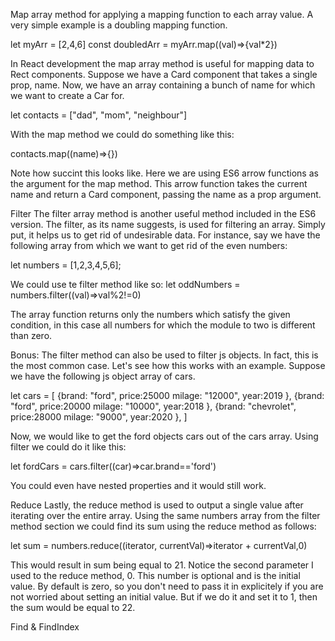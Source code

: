 
Map
array method for applying a mapping function to each array value. A very simple example is a doubling mapping function.

let myArr = [2,4,6]
const doubledArr = myArr.map((val)=>{val*2})

In React development the map array method is useful for mapping data to Rect components. Suppose we have a Card component that takes a single
prop, name. Now, we have an array containing a bunch of name for which we want to create a Car for.

let contacts = ["dad", "mom", "neighbour"]

With the map method we could do something like this:

contacts.map((name)=>{<Card name={name}/>})

Note how succint this looks like. Here we are using ES6 arrow functions as the argument for the map method. This arrow function takes
the current name and return a Card component, passing the name as a prop argument. 

Filter
The filter array method is another useful method included in the ES6 version. The filter, as its name suggests, is used for filtering an array.
Simply put, it helps us to get rid of undesirable data. For instance, say we have the following array from which we want to get rid of the even 
numbers:

let numbers = [1,2,3,4,5,6];

We could use te filter method like so:
let oddNumbers = numbers.filter((val)=>val%2!=0)

The array function returns only the numbers which satisfy the given condition, in this case all numbers for which the module to two is
different than zero.

Bonus:
The filter method can also be used to filter js objects. In fact, this is the most common case. Let's see how this works with an example.
Suppose we have the following js object array of cars.

let cars =  [
	{brand: "ford",
	price:25000
	milage: "12000",
	year:2019
	},
	{brand: "ford",
	price:20000
	milage: "10000",
	year:2018
	},
	{brand: "chevrolet",
	price:28000
	milage: "9000",
	year:2020
	},
]

Now, we would like to get the ford objects cars out of the cars array. Using filter we could do it like this:

let fordCars = cars.filter((car)=>car.brand=='ford')

You could even have nested properties and it would still work.


Reduce
Lastly, the reduce method is used to output a single value after iterating over the entire array. Using the same numbers array from the filter method 
section we could find its sum using the reduce method as follows:

let sum = numbers.reduce((iterator, currentVal)=>iterator + currentVal,0)

This would result in sum being equal to 21. Notice the second parameter I used to the reduce method, 0. This number is optional and is the initial value.
By default is zero, so you don't need to pass it in explicitely if you are not worried about setting an initial value. But if we do it and set it to 1,
then the sum would be equal to 22.


Find & FindIndex

